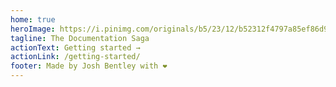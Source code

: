 ```yaml
---
home: true
heroImage: https://i.pinimg.com/originals/b5/23/12/b52312f4797a85ef86d9d780a4254283.png
tagline: The Documentation Saga
actionText: Getting started →
actionLink: /getting-started/
footer: Made by Josh Bentley with ❤️
---
```

